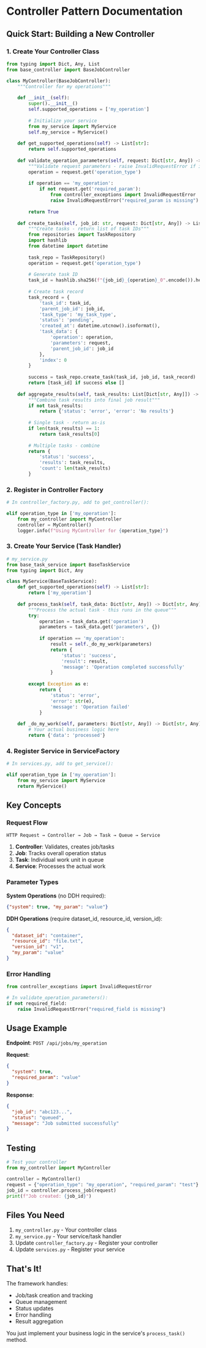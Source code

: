 # Controller Pattern Documentation

## Quick Start: Building a New Controller

### 1. Create Your Controller Class

```python
from typing import Dict, Any, List
from base_controller import BaseJobController

class MyController(BaseJobController):
    """Controller for my operations"""
    
    def __init__(self):
        super().__init__()
        self.supported_operations = ['my_operation']
        
        # Initialize your service
        from my_service import MyService
        self.my_service = MyService()
    
    def get_supported_operations(self) -> List[str]:
        return self.supported_operations
    
    def validate_operation_parameters(self, request: Dict[str, Any]) -> bool:
        """Validate request parameters - raise InvalidRequestError if invalid"""
        operation = request.get('operation_type')
        
        if operation == 'my_operation':
            if not request.get('required_param'):
                from controller_exceptions import InvalidRequestError
                raise InvalidRequestError("required_param is missing")
        
        return True
    
    def create_tasks(self, job_id: str, request: Dict[str, Any]) -> List[str]:
        """Create tasks - return list of task IDs"""
        from repositories import TaskRepository
        import hashlib
        from datetime import datetime
        
        task_repo = TaskRepository()
        operation = request.get('operation_type')
        
        # Generate task ID
        task_id = hashlib.sha256(f"{job_id}_{operation}_0".encode()).hexdigest()
        
        # Create task record
        task_record = {
            'task_id': task_id,
            'parent_job_id': job_id,
            'task_type': 'my_task_type',
            'status': 'pending',
            'created_at': datetime.utcnow().isoformat(),
            'task_data': {
                'operation': operation,
                'parameters': request,
                'parent_job_id': job_id
            },
            'index': 0
        }
        
        success = task_repo.create_task(task_id, job_id, task_record)
        return [task_id] if success else []
    
    def aggregate_results(self, task_results: List[Dict[str, Any]]) -> Dict[str, Any]:
        """Combine task results into final job result"""
        if not task_results:
            return {'status': 'error', 'error': 'No results'}
        
        # Single task - return as-is
        if len(task_results) == 1:
            return task_results[0]
        
        # Multiple tasks - combine
        return {
            'status': 'success',
            'results': task_results,
            'count': len(task_results)
        }
```

### 2. Register in Controller Factory

```python
# In controller_factory.py, add to get_controller():

elif operation_type in ['my_operation']:
    from my_controller import MyController
    controller = MyController()
    logger.info(f"Using MyController for {operation_type}")
```

### 3. Create Your Service (Task Handler)

```python
# my_service.py
from base_task_service import BaseTaskService
from typing import Dict, Any

class MyService(BaseTaskService):
    def get_supported_operations(self) -> List[str]:
        return ['my_operation']
    
    def process_task(self, task_data: Dict[str, Any]) -> Dict[str, Any]:
        """Process the actual task - this runs in the queue"""
        try:
            operation = task_data.get('operation')
            parameters = task_data.get('parameters', {})
            
            if operation == 'my_operation':
                result = self._do_my_work(parameters)
                return {
                    'status': 'success',
                    'result': result,
                    'message': 'Operation completed successfully'
                }
                
        except Exception as e:
            return {
                'status': 'error',
                'error': str(e),
                'message': 'Operation failed'
            }
    
    def _do_my_work(self, parameters: Dict[str, Any]) -> Dict[str, Any]:
        # Your actual business logic here
        return {'data': 'processed'}
```

### 4. Register Service in ServiceFactory

```python
# In services.py, add to get_service():

elif operation_type in ['my_operation']:
    from my_service import MyService
    return MyService()
```

## Key Concepts

### Request Flow
```
HTTP Request → Controller → Job → Task → Queue → Service
```

1. **Controller**: Validates, creates job/tasks
2. **Job**: Tracks overall operation status
3. **Task**: Individual work unit in queue
4. **Service**: Processes the actual work

### Parameter Types

**System Operations** (no DDH required):
```json
{"system": true, "my_param": "value"}
```

**DDH Operations** (require dataset_id, resource_id, version_id):
```json
{
  "dataset_id": "container",
  "resource_id": "file.txt", 
  "version_id": "v1",
  "my_param": "value"
}
```

### Error Handling

```python
from controller_exceptions import InvalidRequestError

# In validate_operation_parameters():
if not required_field:
    raise InvalidRequestError("required_field is missing")
```

## Usage Example

**Endpoint**: `POST /api/jobs/my_operation`

**Request**:
```json
{
  "system": true,
  "required_param": "value"
}
```

**Response**:
```json
{
  "job_id": "abc123...",
  "status": "queued",
  "message": "Job submitted successfully"
}
```

## Testing

```python
# Test your controller
from my_controller import MyController

controller = MyController()
request = {"operation_type": "my_operation", "required_param": "test"}
job_id = controller.process_job(request)
print(f"Job created: {job_id}")
```

## Files You Need

1. `my_controller.py` - Your controller class
2. `my_service.py` - Your service/task handler  
3. Update `controller_factory.py` - Register your controller
4. Update `services.py` - Register your service

## That's It!

The framework handles:
- Job/task creation and tracking
- Queue management
- Status updates
- Error handling
- Result aggregation

You just implement your business logic in the service's `process_task()` method.